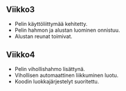 ## Viikko3

- Pelin käyttöliittymää kehitetty.
- Pelin hahmon ja alustan luominen onnistuu.
- Alustan reunat toimivat.

## Viikko4
- Pelin vihollishahmo lisättynä.
- Vihollisen automaattinen liikkuminen luotu.
- Koodin luokkajärjestelyt suoritettu.
